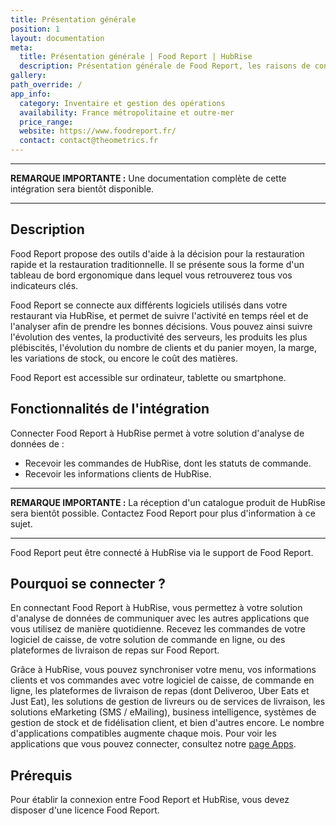 ```yaml
---
title: Présentation générale
position: 1
layout: documentation
meta:
  title: Présentation générale | Food Report | HubRise
  description: Présentation générale de Food Report, les raisons de connecter Food Report à HubRise et les fonctionnalités de l'intégration avec HubRise.
gallery:
path_override: /
app_info:
  category: Inventaire et gestion des opérations
  availability: France métropolitaine et outre-mer
  price_range:
  website: https://www.foodreport.fr/
  contact: contact@theometrics.fr
---
```


---

**REMARQUE IMPORTANTE :** Une documentation complète de cette intégration sera bientôt disponible.

---

## Description

Food Report propose des outils d'aide à la décision pour la restauration rapide et la restauration traditionnelle. Il se présente sous la forme d'un tableau de bord ergonomique dans lequel vous retrouverez tous vos indicateurs clés.

Food Report se connecte aux différents logiciels utilisés dans votre restaurant via HubRise, et permet de suivre l'activité en temps réel et de l'analyser afin de prendre les bonnes décisions. Vous pouvez ainsi suivre l'évolution des ventes, la productivité des serveurs, les produits les plus plébiscités, l'évolution du nombre de clients et du panier moyen, la marge, les variations de stock, ou encore le coût des matières.

Food Report est accessible sur ordinateur, tablette ou smartphone.

## Fonctionnalités de l'intégration

Connecter Food Report à HubRise permet à votre solution d'analyse de données de :

- Recevoir les commandes de HubRise, dont les statuts de commande.
- Recevoir les informations clients de HubRise.

---

**REMARQUE IMPORTANTE :** La réception d'un catalogue produit de HubRise sera bientôt possible. Contactez Food Report pour plus d'information à ce sujet.

---

Food Report peut être connecté à HubRise via le support de Food Report.

## Pourquoi se connecter ?

En connectant Food Report à HubRise, vous permettez à votre solution d'analyse de données de communiquer avec les autres applications que vous utilisez de manière quotidienne. Recevez les commandes de votre logiciel de caisse, de votre solution de commande en ligne, ou des plateformes de livraison de repas sur Food Report.

Grâce à HubRise, vous pouvez synchroniser votre menu, vos informations clients et vos commandes avec votre logiciel de caisse, de commande en ligne, les plateformes de livraison de repas (dont Deliveroo, Uber Eats et Just Eat), les solutions de gestion de livreurs ou de services de livraison, les solutions eMarketing (SMS / eMailing), business intelligence, systèmes de gestion de stock et de fidélisation client, et bien d'autres encore. Le nombre d'applications compatibles augmente chaque mois. Pour voir les applications que vous pouvez connecter, consultez notre [page Apps](/apps).

## Prérequis

Pour établir la connexion entre Food Report et HubRise, vous devez disposer d'une licence Food Report.
